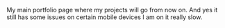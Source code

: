 My main portfolio page where my projects will go from now on.
And yes it still has some issues on certain mobile devices I am on it really slow.

